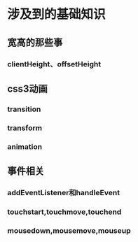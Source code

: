# 涉及到的基础知识
## 宽高的那些事
### clientHeight、offsetHeight
## css3动画
### transition
### transform
### animation
## 事件相关
### addEventListener和handleEvent
### touchstart,touchmove,touchend
### mousedown,mousemove,mouseup
